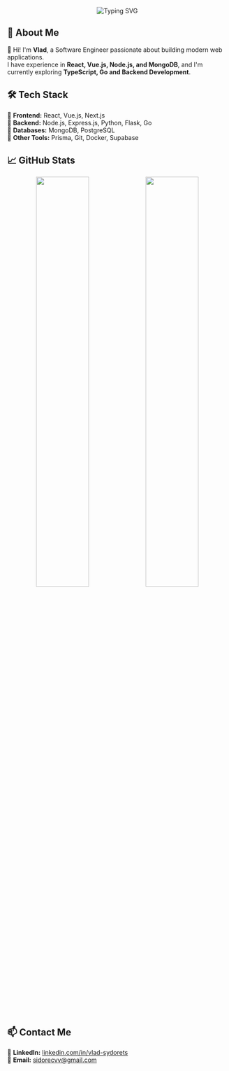 <!-- Banner -->
<p align="center">
  <img src="https://readme-typing-svg.demolab.com/?font=Fira+Code&size=22&pause=1000&color=36BCF7&center=true&vCenter=true&width=435&lines=Hi+there!+I'm+Vlad;Software+Engineer;Frontend+%7C+Backend+%7C+Full-Stack" alt="Typing SVG" />
</p>
  
## 🌟 About Me
👋 Hi! I'm **Vlad**, a Software Engineer passionate about building modern web applications.  
I have experience in **React, Vue.js, Node.js, and MongoDB**, and I'm currently exploring **TypeScript, Go and Backend Development**.

## 🛠️ Tech Stack
🔹 **Frontend:** React, Vue.js, Next.js  
🔹 **Backend:** Node.js, Express.js, Python, Flask, Go  
🔹 **Databases:** MongoDB, PostgreSQL  
🔹 **Other Tools:** Prisma, Git, Docker, Supabase  

## 📈 GitHub Stats
<p align="center">
  <img src="https://github-readme-stats.vercel.app/api?username=VladSydorets&show_icons=true&theme=radical" width="49%" />
  <img src="https://github-readme-streak-stats.herokuapp.com/?user=VladSydorets&theme=radical" width="49%" />
</p>

## 📫 Contact Me
💬 **LinkedIn:** [linkedin.com/in/vlad-sydorets](https://linkedin.com/in/vlad-sydorets)  
📧 **Email:** sidorecvv@gmail.com  
<!-- 🚀 **LeetCode:** [leetcode.com/sydorets](https://leetcode.com/sydorets) -->
<!-- 💻 **Portfolio:** [yourwebsite.com](https://yourwebsite.com) *(if you have one)*  in progress -->

